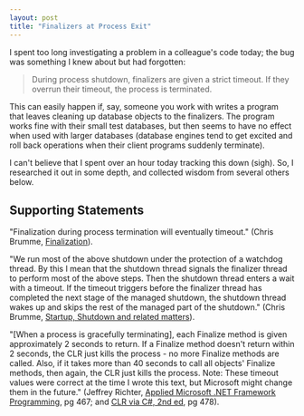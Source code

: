 ```yaml
---
layout: post
title: "Finalizers at Process Exit"
---
```

I spent too long investigating a problem in a colleague's code today; the bug was something I knew about but had forgotten:



> During process shutdown, finalizers are given a strict timeout. If they overrun their timeout, the process is terminated.


This can easily happen if, say, someone you work with writes a program that leaves cleaning up database objects to the finalizers. The program works fine with their small test databases, but then seems to have no effect when used with larger databases (database engines tend to get excited and roll back operations when their client programs suddenly terminate).



I can't believe that I spent over an hour today tracking this down (sigh). So, I researched it out in some depth, and collected wisdom from several others below.



## Supporting Statements

"Finalization during process termination will eventually timeout." (Chris Brumme, [Finalization](http://blogs.msdn.com/cbrumme/archive/2004/02/20/77460.aspx)).



"We run most of the above shutdown under the protection of a watchdog thread.  By this I mean that the shutdown thread signals the finalizer thread to perform most of the above steps.  Then the shutdown thread enters a wait with a timeout.  If the timeout triggers before the finalizer thread has completed the next stage of the managed shutdown, the shutdown thread wakes up and skips the rest of the managed part of the shutdown." (Chris Brumme, [Startup, Shutdown and related matters](http://blogs.msdn.com/cbrumme/archive/2003/08/20/51504.aspx)).



"[When a process is gracefully terminating], each Finalize method is given approximately 2 seconds to return. If a Finalize method doesn't return within 2 seconds, the CLR just kills the process - no more Finalize methods are called. Also, if it takes more than 40 seconds to call all objects' Finalize methods, then again, the CLR just kills the process. Note: These timeout values were correct at the time I wrote this text, but Microsoft might change them in the future." (Jeffrey Richter, [Applied Microsoft .NET Framework Programming](http://www.amazon.com/gp/product/0735614229?ie=UTF8&tag=stepheclearys-20&linkCode=as2&camp=1789&creative=390957&creativeASIN=0735614229), pg 467; and [CLR via C#, 2nd ed](http://www.amazon.com/gp/product/0735621632?ie=UTF8&tag=stepheclearys-20&linkCode=as2&camp=1789&creative=390957&creativeASIN=0735621632), pg 478).


